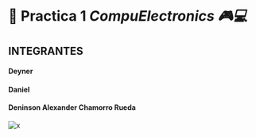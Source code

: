 # 🦾 Practica 1  _CompuElectronics 🎮💻_

 
## INTEGRANTES
#### Deyner
#### Daniel
#### Deninson Alexander Chamorro Rueda
![x](https://cdn.nextgov.com/media/img/upload/2020/08/04/NGrecords20200804/860x394.jpg)
